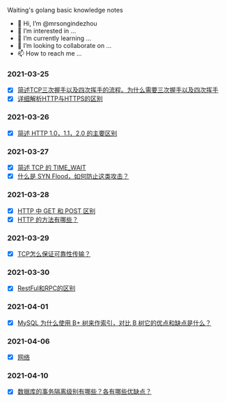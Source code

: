 Waiting's golang basic knowledge notes

- 👋 Hi, I’m @mrsongindezhou
- 👀 I’m interested in ...
- 🌱 I’m currently learning ...
- 💞️ I’m looking to collaborate on ...
- 📫 How to reach me ...

### 2021-03-25
- [x] [简述TCP三次握手以及四次挥手的流程。为什么需要三次握手以及四次挥手](https://github.com/mrsongindezhou/Go-Basic-Notes/blob/main/2021-03-25/three-way-handshake.md)
- [x] [详细解析HTTP与HTTPS的区别](https://github.com/mrsongindezhou/Basic-Notes/blob/main/2021-03-25/http%26https.md)

### 2021-03-26
- [x] [简述 HTTP 1.0，1.1，2.0 的主要区别](https://github.com/mrsongindezhou/Basic-Notes/blob/main/2021-03-26/http1.0%26http1.1%26http2.0.md)

### 2021-03-27
- [x] [简述 TCP 的 TIME_WAIT](https://github.com/mrsongindezhou/Basic-Notes/blob/main/2021-03-27/time_wait.md)
- [X] [什么是 SYN Flood，如何防止这类攻击？](https://github.com/mrsongindezhou/Basic-Notes/blob/main/2021-03-27/syn_flood.md)

### 2021-03-28
- [x] [HTTP 中 GET 和 POST 区别](https://github.com/mrsongindezhou/Basic-Notes/blob/main/2021-03-28/get%26post.md)
- [x] [HTTP 的方法有哪些？](https://github.com/mrsongindezhou/Basic-Notes/blob/main/2021-03-28/http-method.md)

### 2021-03-29
- [x] [TCP怎么保证可靠性传输？](https://github.com/mrsongindezhou/Basic-Notes/tree/main/2021-03-29)

### 2021-03-30
- [x] [RestFul和RPC的区别](https://github.com/mrsongindezhou/Basic-Notes/blob/main/2021-03-30/RestFul%26RPC.md)

### 2021-04-01
- [x] [MySQL 为什么使用 B+ 树来作索引，对比 B 树它的优点和缺点是什么？](https://github.com/mrsongindezhou/Basic-Notes/tree/main/2021-04-01)

### 2021-04-06
- [x] [网络](https://github.com/mrsongindezhou/Basic-Notes/blob/main/2021-04-06/net.md)

### 2021-04-10
- [x] [数据库的事务隔离级别有哪些？各有哪些优缺点？](https://github.com/mrsongindezhou/Basic-Notes/blob/main/2021-04-10/TransactionIsolation.md)